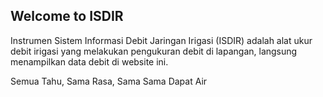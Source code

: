 ## Welcome to ISDIR

Instrumen Sistem Informasi Debit Jaringan Irigasi (ISDIR) adalah alat ukur debit irigasi yang melakukan pengukuran debit di lapangan, langsung menampilkan data debit di website ini.

Semua Tahu, Sama Rasa, Sama Sama Dapat Air

